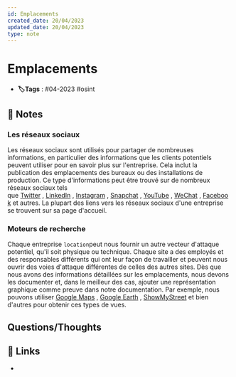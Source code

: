 ```yaml
---
id: Emplacements
created_date: 20/04/2023
updated_date: 20/04/2023
type: note
---
```


#  Emplacements
- **🏷️Tags** :  #04-2023 #osint 

## 📝 Notes

### Les réseaux sociaux

Les réseaux sociaux sont utilisés pour partager de nombreuses informations, en particulier des informations que les clients potentiels peuvent utiliser pour en savoir plus sur l'entreprise. Cela inclut la publication des emplacements des bureaux ou des installations de production. Ce type d'informations peut être trouvé sur de nombreux réseaux sociaux tels que [Twitter](https://twitter.com/) , [LinkedIn](https://www.linkedin.com/) , [Instagram](https://www.instagram.com/) , [Snapchat](https://www.snapchat.com/) , [YouTube](https://www.youtube.com/) , [WeChat](https://www.wechat.com/en/) , [Facebook](https://www.facebook.com/) et autres. La plupart des liens vers les réseaux sociaux d'une entreprise se trouvent sur sa page d'accueil.

### Moteurs de recherche 

Chaque entreprise `location`peut nous fournir un autre vecteur d'attaque potentiel, qu'il soit physique ou technique. Chaque site a des employés et des responsables différents qui ont leur façon de travailler et peuvent nous ouvrir des voies d'attaque différentes de celles des autres sites. Dès que nous avons des informations détaillées sur les emplacements, nous devons les documenter et, dans le meilleur des cas, ajouter une représentation graphique comme preuve dans notre documentation. Par exemple, nous pouvons utiliser [Google Maps](https://maps.google.com/) , [Google Earth](https://earth.google.com/web/) , [ShowMyStreet](https://showmystreet.com/) et bien d'autres pour obtenir ces types de vues.




## Questions/Thoughts


## 🔗 Links
- 